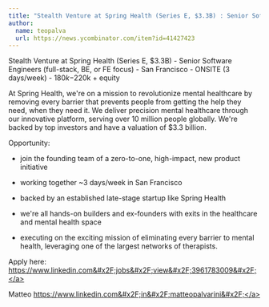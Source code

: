 ```yaml
---
title: "Stealth Venture at Spring Health (Series E, $3.3B) : Senior Software Engineers (full-stack, BE, or FE focus)"
author:
  name: teopalva
  url: https://news.ycombinator.com/item?id=41427423
---
```

Stealth Venture at Spring Health (Series E, $3.3B) - Senior Software Engineers (full-stack, BE, or FE focus) - San Francisco - ONSITE (3 days&#x2F;week) - $180k-$220k + equity

At Spring Health, we&#x27;re on a mission to revolutionize mental healthcare by removing every barrier that prevents people from getting the help they need, when they need it. We deliver precision mental healthcare through our innovative platform, serving over 10 million people globally. We&#x27;re backed by top investors and have a valuation of $3.3 billion.

Opportunity:

* join the founding team of a zero-to-one, high-impact, new product initiative

* working together ~3 days&#x2F;week in San Francisco

* backed by an established late-stage startup like Spring Health

* we&#x27;re all hands-on builders and ex-founders with exits in the healthcare and mental health space

* executing on the exciting mission of eliminating every barrier to mental health, leveraging one of the largest networks of therapists.

Apply here: <a href="https:&#x2F;&#x2F;www.linkedin.com&#x2F;jobs&#x2F;view&#x2F;3961783009&#x2F;" rel="nofollow">https:&#x2F;&#x2F;www.linkedin.com&#x2F;jobs&#x2F;view&#x2F;3961783009&#x2F;</a>

Matteo
<a href="https:&#x2F;&#x2F;www.linkedin.com&#x2F;in&#x2F;matteopalvarini&#x2F;" rel="nofollow">https:&#x2F;&#x2F;www.linkedin.com&#x2F;in&#x2F;matteopalvarini&#x2F;</a>
